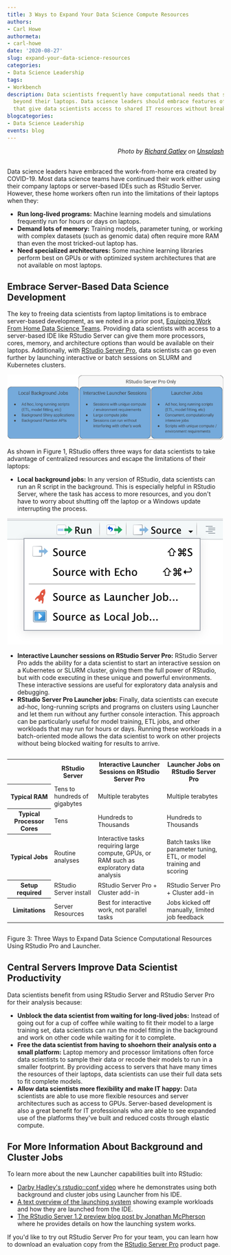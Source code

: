 ```yaml
---
title: 3 Ways to Expand Your Data Science Compute Resources
authors: 
- Carl Howe
authormeta:
- carl-howe
date: '2020-08-27'
slug: expand-your-data-science-resources
categories:
- Data Science Leadership
tags:
- Workbench
description: Data scientists frequently have computational needs that stretch far
  beyond their laptops. Data science leaders should embrace features of RStudio Server
  that give data scientists access to shared IT resources without breaking the bank
blogcategories:
- Data Science Leadership
events: blog
---
```


<p style="text-align: right !important;margin-top: 0px;margin-bottom: 30px;">
<i>Photo by <a style="color: #000000;" href="https://unsplash.com/@uncle_rickie">Richard Gatley</a> on <a style="color: #000000;" href="https://unsplash.com/photos/La5V_Qr6h3A">Unsplash</a></i></p>

Data science leaders have embraced the work-from-home era created by COVID-19. Most data science teams have continued their work either using their company laptops or server-based IDEs such as RStudio Server. However, these home workers often run into the limitations of their laptops when they:

-   **Run long-lived programs:** Machine learning models and simulations frequently run for hours or days on laptops.
-   **Demand lots of memory:** Training models, parameter tuning, or working with complex datasets (such as genomic data) often require more RAM than even the most tricked-out laptop has.
-   **Need specialized architectures:** Some machine learning libraries perform best on GPUs or with optimized system architectures that are not available on most laptops.

## Embrace Server-Based Data Science Development

The key to freeing data scientists from laptop limitations is to embrace server-based development, as we noted in a prior post, <a href="https://blog.rstudio.com/2020/05/12/equipping-wfh-data-science-teams/" target="_blank" rel="noopener noreferrer">Equipping Work From Home Data Science Teams</a>. Providing data scientists with access to a server-based IDE like RStudio Server can give them more processors, cores, memory, and architecture options than would be available on their laptops. Additionally, with <a href="https://rstudio.com/products/rstudio-server-pro/" target="_blank" rel="noopener noreferrer">RStudio Server Pro</a>, data scientists can go even further by launching interactive or batch sessions on SLURM and Kubernetes clusters.

![Figure 1: 3 ways RStudio Server allows data scientists to use server resources for their jobs.](background-jobs.png "Diagram showing 3 different types of background jobs")

As shown in Figure 1, RStudio offers three ways for data scientists to take advantage of centralized resources and escape the limitations of their laptops:

-   **Local background jobs:** In any version of RStudio, data scientists can run an R script in the background. This is especially helpful in RStudio Server, where the task has access to more resources, and you don't have to worry about shutting off the laptop or a Windows update interrupting the process.

![Menu options allow you to run jobs in the background or using Launcher.](background-menu.png "Background job menu")

-   **Interactive Launcher sessions on RStudio Server Pro:** RStudio Server Pro adds the ability for a data scientist to start an interactive session on a Kubernetes or SLURM cluster, giving them the full power of RStudio, but with code executing in these unique and powerful environments. These interactive sessions are useful for exploratory data analysis and debugging.
-   **RStudio Server Pro Launcher jobs:** Finally, data scientists can execute ad-hoc, long-running scripts and programs on clusters using Launcher and let them run without any further console interaction. This approach can be particularly useful for model training, ETL jobs, and other workloads that may run for hours or days. Running these workloads in a batch-oriented mode allows the data scientist to work on other projects without being blocked waiting for results to arrive.

<div style="overflow-x:auto;">
<table>
<tr>
<th scope="col"></th>
<th scope="col">RStudio Server</th>
<th scope="col">Interactive Launcher Sessions on RStudio Server Pro</th>
<th scope="col">Launcher Jobs on RStudio Server Pro</th>
</tr>
<tr>
<th scope="row">Typical RAM</th>
<td>Tens to hundreds of gigabytes</td>
<td>Multiple terabytes</td>
<td>Multiple terabytes</td>
</tr>
<th scope="row">Typical Processor Cores</th>
<td>Tens</td>
<td>Hundreds to Thousands</td>
<td>Hundreds to Thousands</td>
</tr>
<th scope="row">Typical Jobs</th>
<td>Routine analyses</td>
<td>Interactive tasks requiring large compute, GPUs, or RAM such as exploratory data analysis</td>
<td>Batch tasks like parameter tuning, ETL, or model training and scoring</td>
</tr>
<tr>
<th scope="row">Setup required</th>
<td>RStudio Server install</td>
<td>RStudio Server Pro + Cluster add-in</td>
<td>RStudio Server Pro + Cluster add-in</td>
</tr>
<tr>
<th scope="row">Limitations</th>
<td>Server Resources</td>
<td>Best for interactive work, not parallel tasks</td>
<td>Jobs kicked off manually, limited job feedback</td>
</tr>
</table>
</div>

Figure 3: Three Ways to Expand Data Science Computational Resources Using RStudio Pro and Launcher.

## Central Servers Improve Data Scientist Productivity

Data scientists benefit from using RStudio Server and RStudio Server Pro for their analysis because:

-   **Unblock the data scientist from waiting for long-lived jobs:** Instead of going out for a cup of coffee while waiting to fit their model to a large training set, data scientists can run the model fitting in the background and work on other code while waiting for it to complete.
-   **Free the data scientist from having to shoehorn their analysis onto a small platform:** Laptop memory and processor limitations often force data scientists to sample their data or recode their models to run in a smaller footprint. By providing access to servers that have many times the resources of their laptops, data scientists can use their full data sets to fit complete models.
-   **Allow data scientists more flexibility and make IT happy:** Data scientists are able to use more flexible resources and server architectures such as access to GPUs. Server-based development is also a great benefit for IT professionals who are able to see expanded use of the platforms they've built and reduced costs through elastic compute.

## For More Information About Background and Cluster Jobs

To learn more about the new Launcher capabilities built into RStudio:

- <a href="https://rstudio.com/resources/rstudioconf-2019/rstudio-job-launcher-changing-where-we-run-r-stuff/" target="_blank" rel="noopener noreferrer">Darby Hadley's rstudio::conf video</a> where he demonstrates using both background and cluster jobs using Launcher from his IDE.
- <a href="https://solutions.rstudio.com/examples/jobs-overview/" target="_blank" rel="noopener noreferrer">A text overview of the launching system</a> showing example workloads and how they are launched from the IDE.
- <a href="https://blog.rstudio.com/2019/03/14/rstudio-1-2-jobs/" target="_blank" rel="noopener noreferrer">The RStudio Server 1.2 preview blog post by Jonathan McPherson</a> where he provides details on how the launching system works.

If you'd like to try out RStudio Server Pro for your team, you can learn how to download an evaluation copy from the <a href="https://rstudio.com/products/rstudio-server-pro/" target="_blank" rel="noopener noreferrer">RStudio Server Pro</a> product page.

